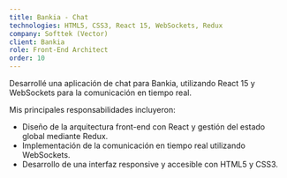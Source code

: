 ```yaml
---
title: Bankia - Chat
technologies: HTML5, CSS3, React 15, WebSockets, Redux
company: Softtek (Vector)
client: Bankia
role: Front-End Architect
order: 10
---
```


Desarrollé una aplicación de chat para Bankia, utilizando React 15 y WebSockets para la comunicación en tiempo real.

Mis principales responsabilidades incluyeron:

- Diseño de la arquitectura front-end con React y gestión del estado global mediante Redux.
- Implementación de la comunicación en tiempo real utilizando WebSockets.
- Desarrollo de una interfaz responsive y accesible con HTML5 y CSS3.
